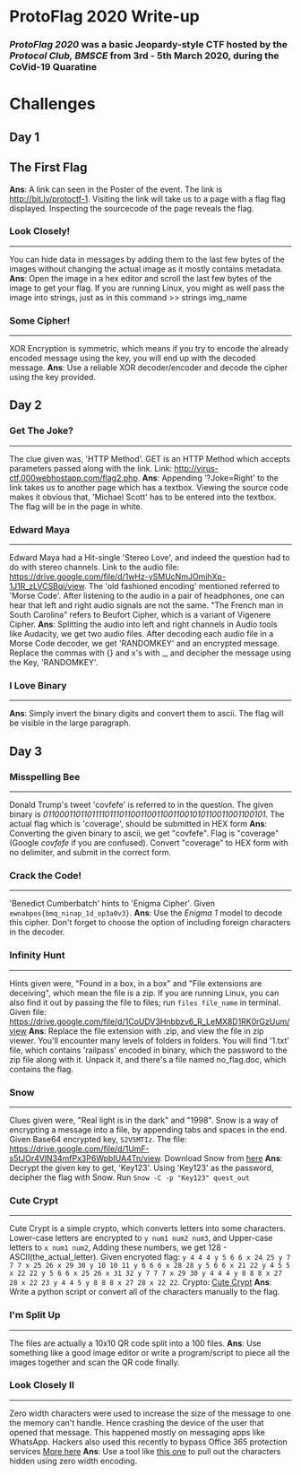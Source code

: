 # ProtoFlag 2020 Write-up
### *ProtoFlag 2020* was a basic Jeopardy-style CTF hosted by the *Protocol Club, BMSCE* from 3rd - 5th March 2020, during the CoVid-19 Quaratine

# Challenges

Day 1
---
## The First Flag
**Ans**: A link can seen in the Poster of the event. The link is <http://bit.ly/protoctf-1>. Visiting the link will take us to a page with a flag flag displayed. Inspecting the sourcecode of the page reveals the flag.

### Look Closely!
---
You can hide data in messages by adding them to the last few bytes of the images without changing the actual image as it mostly contains metadata.
**Ans**: Open the image in a hex editor and scroll the last few bytes of the image to get your flag. If you are running Linux, you might as well pass the image into strings, just as in this command >> strings img_name

### Some Cipher!
---
XOR Encryption is symmetric, which means if you try to encode the already encoded message using the key, you will end up with the decoded message.
**Ans**: Use a reliable XOR decoder/encoder and decode the cipher using the key provided.

## Day 2

### Get The Joke?
---
The clue given was, 'HTTP Method'. GET is an HTTP Method which accepts parameters passed along with the link. Link: <http://virus-ctf.000webhostapp.com/flag2.php>.
**Ans**: Appending '?Joke=Right' to the link takes us to another page which has a textbox. Viewing the source code makes it obvious that, 'Michael Scott' has to be entered into the textbox. The flag will be in the page in white.

### Edward Maya
---
Edward Maya had a Hit-single 'Stereo Love', and indeed the question had to do with stereo channels. Link to the audio file: <https://drive.google.com/file/d/1wHz-ySMUcNmJOmihXp-1J1R_zLVCSBqi/view>. The 'old fashioned encoding' mentioned referred to 'Morse Code'. After listening to the audio in a pair of headphones, one can hear that left and right audio signals are not the same. "The French man in South Carolina" refers to Beufort Cipher, which is a variant of Vigenere Cipher.
**Ans**:  Splitting the audio into left and right channels in Audio tools like Audacity, we get two audio files. After decoding each audio file in a Morse Code decoder, we get 'RANDOMKEY' and an encrypted message. Replace the commas with {} and x's with _, and decipher the message using the Key, 'RANDOMKEY'.

### I Love Binary
---
**Ans**: Simply invert the binary digits and convert them to ascii. The flag will be visible in the large paragraph.

## Day 3

### Misspelling Bee
---
Donald Trump's tweet 'covfefe' is referred to in the question. The given binary is *01100011011011110111011001100110011001010110011001100101*. The actual flag which is 'coverage', should be submitted in HEX form
**Ans**: Converting the given binary to ascii, we get "covfefe". Flag is "coverage" (Google *covfefe* if you are confused). Convert "coverage" to HEX form with no delimiter, and submit in the correct form.

### Crack the Code!
---
'Benedict Cumberbatch' hints to 'Enigma Cipher'. Given `ewnabpos{bmq_ninap_1d_op3a0v3}`.
**Ans**: Use the _Enigma 1_ model to decode this cipher. Don't forget to choose the option of including foreign characters in the decoder.

### Infinity Hunt
---
Hints given were, "Found in a box, in a box" and "File extensions are deceiving", which mean the file is a zip. If you are running Linux, you can also find it out by passing the file to files; run `files file_name` in terminal. Given file: <https://drive.google.com/file/d/1CoUDV3Hnbbzv6_R_LeMX8D1RK0rGzUum/view>
**Ans**: Replace the file extension with .zip, and view the file in zip viewer. You'll encounter many levels of folders in folders. You will find '1.txt' file, which contains 'railpass' encoded in binary, which the password to the zip file along with it. Unpack it, and there's a file named no_flag.doc, which contains the flag.

### Snow
---
Clues given were, "Real light is in the dark" and "1998". Snow is a way of encrypting a message into a file, by appending tabs and spaces in the end. Given Base64 encrypted key, `S2V5MTIz`. The file: <https://drive.google.com/file/d/1UmF-s5tJOr4VlN34mfPx3P6WpbIUA4Tn/view>. Download Snow from [here](http://www.darkside.com.au/snow/)
**Ans**: Decrypt the given key to get, 'Key123'. Using 'Key123' as the password, decipher the flag with Snow. Run `Snow -C -p "Key123" quest_out`

### Cute Crypt
---
Cute Crypt is a simple crypto, which converts letters into some characters. Lower-case letters are encrypted to `y num1 num2 num3`, and Upper-case letters to `x num1 num2`, Adding these numbers, we get 128 - ASCII(the_actual_letter).
Given encryoted flag: `y 4 4 4 y 5 6 6 x 24 25 y 7 7 7 x 25 26 x 29 30 y 10 10 11 y 6 6 6 x 28 28 y 5 6 6 x 21 22 y 4 5 5 x 22 22 y 5 6 6 x 25 26 x 31 32 y 7 7 7 x 29 30 y 4 4 4 y 8 8 8 x 27 28 x 22 23 y 4 4 5 y 8 8 8 x 27 28 x 22 22`.
Crypto: [Cute Crypt](http://virus-ctf.000webhostapp.com/crypt_me.php)
**Ans**: Write a python script or convert all of the characters manually to the flag.

### I'm Split Up
---
The files are actually a 10x10 QR code split into a 100 files.
**Ans**: Use something like a good image editor or write a program/script to piece all the images together and scan the QR code finally.

### Look Closely II
---
Zero width characters were used to increase the size of the message to one the memory can't handle. Hence crashing the device of the user that opened that message. This happened mostly on messaging apps like WhatsApp. Hackers also used this recently to bypass Office 365 protection services [More here](https://securityaffairs.co/wordpress/79791/hacking/z-wasp-attack-phishing.html)
**Ans**: Use a tool like [this one](https://330k.github.io/misc_tools/unicode_steganography.html) to pull out the characters hidden using zero width encoding.
